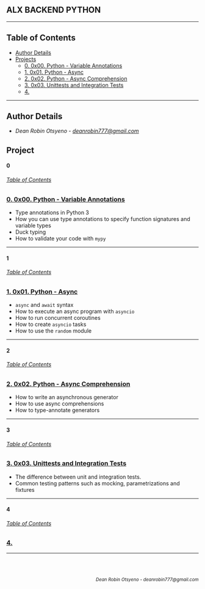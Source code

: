 ## **ALX BACKEND PYTHON**
---
## Table of Contents
- [Author Details](#author-details)
- [Projects](#tasks)
    - [0. 0x00. Python - Variable Annotations](#0)
    - [1. 0x01. Python - Async](#1)
    - [2. 0x02. Python - Async Comprehension](#2)
    - [3. 0x03. Unittests and Integration Tests](#3)
    - [4. ](#4)
    
---
## Author Details
- *Dean Robin Otsyeno - deanrobin777@gmail.com*

## Project
#### 0
###### [Table of Contents](#table-of-contents)
### [0. 0x00. Python - Variable Annotations](./0x00-python_variable_annotations)
- Type annotations in Python 3
- How you can use type annotations to specify function signatures and variable types
- Duck typing
- How to validate your code with `mypy`

---
#### 1
###### [Table of Contents](#table-of-contents)
### [1. 0x01. Python - Async](./0x01-python_async_function)
- `async` and `await` syntax
- How to execute an async program with `asyncio`
- How to run concurrent coroutines
- How to create `asyncio` tasks
- How to use the `random` module

---
#### 2
###### [Table of Contents](#table-of-contents)
### [2. 0x02. Python - Async Comprehension](./0x02-python_async_comprehension)
- How to write an asynchronous generator
- How to use async comprehensions
- How to type-annotate generators

---
#### 3
###### [Table of Contents](#table-of-contents)
### [3. 0x03. Unittests and Integration Tests](./0x03-Unittests_and_integration_tests)
- The difference between unit and integration tests.
- Common testing patterns such as mocking, parametrizations and fixtures

---
#### 4
###### [Table of Contents](#table-of-contents)
### [4. ](./)

---


<br></br>
<div align="right">
    <sub style="font-style: italic"> Dean Robin Otsyeno - deanrobin777@gmail.com</sub>
</div>
